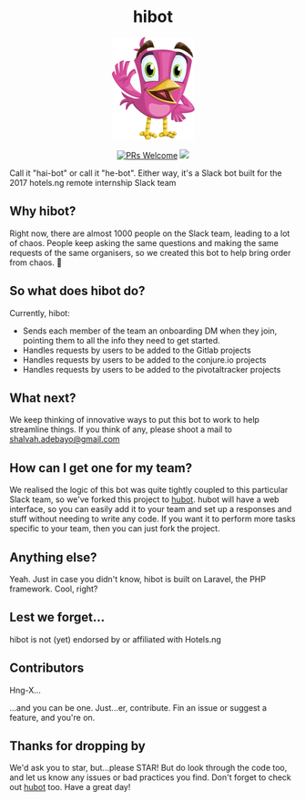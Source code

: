 <h1 align="center">hibot</h1>

<p align="center"><img alt="hibot avatar" src ="https://raw.githubusercontent.com/Hng-X/hibot/dev/public/assets/rsz_logo.png"></p>

<p align="center"><a href="http://makeapullrequest.com"><img  alt="PRs Welcome" src="https://img.shields.io/badge/PRs-welcome-brightgreen.svg?style=flat-square"></a>
<img src="https://heroku-badge.herokuapp.com/?app=hibotapp" /></p>

Call it "hai-bot" or call it "he-bot". Either way, it's a Slack bot built for the 2017 hotels.ng remote internship Slack team

## Why hibot?
Right now, there are almost 1000 people on the Slack team, leading to a lot of chaos. People keep asking the same questions and making the same requests of the same organisers, so we created this bot to help bring order from chaos. :slightly_smiling_face:

## So what does hibot do?
Currently, hibot:
* Sends each member of the team an onboarding DM when they join, pointing them to all the info they need to get started.
* Handles requests by users to be added to the Gitlab projects
* Handles requests by users to be added to the conjure.io projects
* Handles requests by users to be added to the pivotaltracker projects

## What next?
We keep thinking of innovative ways to put this bot to work to help streamline things. If you think of any, please shoot a mail to shalvah.adebayo@gmail.com

## How can I get one for my team?
We realised the logic of this bot was quite tightly coupled to this particular Slack team, so we've forked this project to [hubot](https://github.com/Hng-X/dobot). hubot will have a web interface, so you can easily add it to your team and set up a responses and stuff without needing to write any code. If you want it to perform more tasks specific to your team, then you can just fork the project.

## Anything else?
Yeah. Just in case you didn't know, hibot is built on Laravel, the PHP framework. Cool, right?

## Lest we forget...
hibot is not (yet) endorsed by or affiliated with Hotels.ng

## Contributors
Hng-X...

...and you can be one. Just...er, contribute. Fin an issue or suggest a feature, and you're on.

## Thanks for dropping by
We'd ask you to star, but...please STAR! But do look through the code too, and let us know any issues or bad practices you find. Don't forget to check out [hubot](https://github.com/Hng-X/hubot) too. Have a great day!
